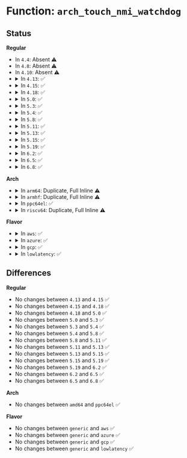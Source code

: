 # Function: <code>arch_touch_nmi_watchdog</code>

## Status
<b>Regular</b>
<ul>
<li>
In <code>4.4</code>: Absent ⚠️
</li>
<li>
In <code>4.8</code>: Absent ⚠️
</li>
<li>
In <code>4.10</code>: Absent ⚠️
</li>
<li>
<details>
<summary>In <code>4.13</code>: ✅</summary>

```c
void arch_touch_nmi_watchdog();
```

**Collision:** Unique Global

**Inline:** No

**Transformation:** False

**Instances:**

```
In kernel/watchdog_hld.c (ffffffff8114f560)
Location: kernel/watchdog_hld.c:27
Inline: False
Direct callers:
  - arch/x86/kernel/dumpstack.c:show_trace_log_lvl
  - arch/x86/kernel/dumpstack.c:show_trace_log_lvl
  - arch/x86/kernel/smpboot.c:native_cpu_up
  - arch/x86/kernel/tsc_sync.c:check_tsc_warp
  - arch/x86/kernel/kgdb.c:__kgdb_notify
  - kernel/panic.c:panic
  - kernel/sched/core.c:show_state_filter
  - kernel/printk/printk.c:vprintk_emit
  - kernel/printk/printk.c:vprintk_emit
  - kernel/time/timer_list.c:print_tickdevice
  - kernel/time/timer_list.c:print_cpu
  - kernel/time/timer_list.c:print_cpu
  - kernel/stop_machine.c:multi_cpu_stop
  - kernel/debug/kdb/kdb_io.c:vkdb_printf
  - kernel/debug/kdb/kdb_io.c:vkdb_printf
  - kernel/debug/kdb/kdb_io.c:kdb_input_flush
  - kernel/debug/kdb/kdb_io.c:kdb_read
  - kernel/debug/kdb/kdb_bt.c:kdb_bt
  - kernel/hung_task.c:watchdog
  - mm/page_alloc.c:mark_free_pages
  - mm/page_alloc.c:mark_free_pages
  - drivers/acpi/osl.c:acpi_os_stall
  - drivers/acpi/osl.c:acpi_os_stall
  - drivers/acpi/apei/erst.c:erst_timedout
  - drivers/tty/serial/8250/8250_port.c:serial8250_console_write
  - drivers/tty/serial/8250/8250_port.c:wait_for_xmitr
  - drivers/tty/serial/8250/8250_port.c:wait_for_xmitr
```
**Symbols:**

```
ffffffff8114f560-ffffffff8114f573: arch_touch_nmi_watchdog (STB_GLOBAL)
```
</details>
</li>
<li>
<details>
<summary>In <code>4.15</code>: ✅</summary>

```c
void arch_touch_nmi_watchdog();
```

**Collision:** Unique Global

**Inline:** No

**Transformation:** False

**Instances:**

```
In kernel/watchdog_hld.c (ffffffff8115bc10)
Location: kernel/watchdog_hld.c:32
Inline: False
Direct callers:
  - arch/x86/hyperv/mmu.c:hyperv_flush_tlb_others_ex
  - arch/x86/hyperv/mmu.c:hyperv_flush_tlb_others_ex
  - arch/x86/hyperv/mmu.c:hyperv_flush_tlb_others
  - arch/x86/kernel/dumpstack.c:show_trace_log_lvl
  - arch/x86/kernel/dumpstack.c:show_trace_log_lvl
  - arch/x86/kernel/cpu/microcode/core.c:__wait_for_cpus
  - arch/x86/kernel/smpboot.c:native_cpu_up
  - arch/x86/kernel/tsc_sync.c:check_tsc_warp
  - arch/x86/kernel/kgdb.c:__kgdb_notify
  - kernel/panic.c:panic
  - kernel/workqueue.c:show_workqueue_state
  - kernel/workqueue.c:show_workqueue_state
  - kernel/sched/core.c:show_state_filter
  - kernel/printk/printk.c:vprintk_emit
  - kernel/printk/printk.c:vprintk_emit
  - kernel/time/timer_list.c:print_tickdevice
  - kernel/time/timer_list.c:print_cpu
  - kernel/time/timer_list.c:print_cpu
  - kernel/stop_machine.c:multi_cpu_stop
  - kernel/debug/kdb/kdb_io.c:vkdb_printf
  - kernel/debug/kdb/kdb_io.c:vkdb_printf
  - kernel/debug/kdb/kdb_io.c:kdb_input_flush
  - kernel/debug/kdb/kdb_io.c:kdb_read
  - kernel/debug/kdb/kdb_bt.c:kdb_bt
  - kernel/hung_task.c:watchdog
  - mm/page_alloc.c:mark_free_pages
  - mm/page_alloc.c:mark_free_pages
  - drivers/acpi/osl.c:acpi_os_stall
  - drivers/acpi/osl.c:acpi_os_stall
  - drivers/acpi/apei/erst.c:erst_timedout
  - drivers/tty/serial/8250/8250_port.c:serial8250_console_write
  - drivers/tty/serial/8250/8250_port.c:wait_for_xmitr
  - drivers/tty/serial/8250/8250_port.c:wait_for_xmitr
```
**Symbols:**

```
ffffffff8115bc10-ffffffff8115bc23: arch_touch_nmi_watchdog (STB_GLOBAL)
```
</details>
</li>
<li>
<details>
<summary>In <code>4.18</code>: ✅</summary>

```c
void arch_touch_nmi_watchdog();
```

**Collision:** Unique Global

**Inline:** No

**Transformation:** False

**Instances:**

```
In kernel/watchdog_hld.c (ffffffff8116a820)
Location: kernel/watchdog_hld.c:32
Inline: False
Direct callers:
  - arch/x86/hyperv/mmu.c:hyperv_flush_tlb_others_ex
  - arch/x86/hyperv/mmu.c:hyperv_flush_tlb_others_ex
  - arch/x86/hyperv/mmu.c:hyperv_flush_tlb_others
  - arch/x86/kernel/dumpstack.c:show_trace_log_lvl
  - arch/x86/kernel/dumpstack.c:show_trace_log_lvl
  - arch/x86/kernel/cpu/microcode/core.c:__wait_for_cpus
  - arch/x86/kernel/smpboot.c:native_cpu_up
  - arch/x86/kernel/tsc_sync.c:check_tsc_warp
  - arch/x86/kernel/kgdb.c:__kgdb_notify
  - kernel/panic.c:panic
  - kernel/workqueue.c:show_workqueue_state
  - kernel/workqueue.c:show_workqueue_state
  - kernel/sched/core.c:show_state_filter
  - kernel/printk/printk.c:vprintk_emit
  - kernel/printk/printk.c:vprintk_emit
  - kernel/rcu/tree.c:print_cpu_stall_info
  - kernel/time/timer_list.c:print_cpu
  - kernel/time/timer_list.c:print_cpu
  - kernel/stop_machine.c:multi_cpu_stop
  - kernel/debug/kdb/kdb_io.c:vkdb_printf
  - kernel/debug/kdb/kdb_io.c:vkdb_printf
  - kernel/debug/kdb/kdb_io.c:kdb_input_flush
  - kernel/debug/kdb/kdb_io.c:kdb_read
  - kernel/debug/kdb/kdb_bt.c:kdb_bt
  - kernel/hung_task.c:watchdog
  - mm/page_alloc.c:mark_free_pages
  - mm/page_alloc.c:mark_free_pages
  - drivers/acpi/osl.c:acpi_os_stall
  - drivers/acpi/osl.c:acpi_os_stall
  - drivers/acpi/apei/erst.c:erst_timedout
  - drivers/tty/serial/8250/8250_port.c:serial8250_console_write
  - drivers/tty/serial/8250/8250_port.c:wait_for_xmitr
  - drivers/tty/serial/8250/8250_port.c:wait_for_xmitr
```
**Symbols:**

```
ffffffff8116a820-ffffffff8116a82e: arch_touch_nmi_watchdog (STB_GLOBAL)
```
</details>
</li>
<li>
<details>
<summary>In <code>5.0</code>: ✅</summary>

```c
void arch_touch_nmi_watchdog();
```

**Collision:** Unique Global

**Inline:** No

**Transformation:** False

**Instances:**

```
In kernel/watchdog_hld.c (ffffffff81177800)
Location: kernel/watchdog_hld.c:32
Inline: False
Direct callers:
  - arch/x86/hyperv/mmu.c:hyperv_flush_tlb_others
  - arch/x86/hyperv/mmu.c:hyperv_flush_tlb_others
  - arch/x86/hyperv/mmu.c:hyperv_flush_tlb_others
  - arch/x86/hyperv/nested.c:hyperv_flush_guest_mapping_range
  - arch/x86/hyperv/hv_apic.c:__send_ipi_mask
  - arch/x86/kernel/dumpstack.c:show_trace_log_lvl
  - arch/x86/kernel/dumpstack.c:show_trace_log_lvl
  - arch/x86/kernel/cpu/microcode/core.c:__wait_for_cpus
  - arch/x86/kernel/smpboot.c:native_cpu_up
  - arch/x86/kernel/tsc_sync.c:check_tsc_warp
  - arch/x86/kernel/kgdb.c:__kgdb_notify
  - kernel/panic.c:panic
  - kernel/workqueue.c:show_workqueue_state
  - kernel/workqueue.c:show_workqueue_state
  - kernel/sched/core.c:show_state_filter
  - kernel/printk/printk.c:vprintk_emit
  - kernel/printk/printk.c:vprintk_emit
  - kernel/rcu/tree.c:print_cpu_stall_info
  - kernel/time/timer_list.c:print_cpu
  - kernel/time/timer_list.c:print_cpu
  - kernel/stop_machine.c:multi_cpu_stop
  - kernel/debug/kdb/kdb_io.c:vkdb_printf
  - kernel/debug/kdb/kdb_io.c:vkdb_printf
  - kernel/debug/kdb/kdb_io.c:kdb_input_flush
  - kernel/debug/kdb/kdb_io.c:kdb_read
  - kernel/debug/kdb/kdb_bt.c:kdb_bt
  - kernel/hung_task.c:watchdog
  - mm/page_alloc.c:mark_free_pages
  - mm/page_alloc.c:mark_free_pages
  - drivers/acpi/osl.c:acpi_os_stall
  - drivers/acpi/osl.c:acpi_os_stall
  - drivers/acpi/apei/erst.c:erst_timedout
  - drivers/tty/serial/8250/8250_port.c:serial8250_console_write
  - drivers/tty/serial/8250/8250_port.c:wait_for_xmitr
  - drivers/tty/serial/8250/8250_port.c:wait_for_xmitr
```
**Symbols:**

```
ffffffff81177800-ffffffff8117780e: arch_touch_nmi_watchdog (STB_GLOBAL)
```
</details>
</li>
<li>
<details>
<summary>In <code>5.3</code>: ✅</summary>

```c
void arch_touch_nmi_watchdog();
```

**Collision:** Unique Global

**Inline:** No

**Transformation:** False

**Instances:**

```
In kernel/watchdog_hld.c (ffffffff81184660)
Location: kernel/watchdog_hld.c:32
Inline: False
Direct callers:
  - arch/x86/hyperv/mmu.c:hyperv_flush_tlb_others
  - arch/x86/hyperv/mmu.c:hyperv_flush_tlb_others
  - arch/x86/hyperv/mmu.c:hyperv_flush_tlb_others
  - arch/x86/hyperv/nested.c:hyperv_flush_guest_mapping_range
  - arch/x86/hyperv/hv_apic.c:__send_ipi_mask_ex
  - arch/x86/kernel/dumpstack.c:show_trace_log_lvl
  - arch/x86/kernel/dumpstack.c:show_trace_log_lvl
  - arch/x86/kernel/cpu/microcode/core.c:__wait_for_cpus
  - arch/x86/kernel/smpboot.c:native_cpu_up
  - arch/x86/kernel/tsc_sync.c:check_tsc_warp
  - arch/x86/kernel/kgdb.c:__kgdb_notify
  - kernel/panic.c:panic
  - kernel/workqueue.c:show_workqueue_state
  - kernel/workqueue.c:show_workqueue_state
  - kernel/sched/core.c:show_state_filter
  - kernel/printk/printk.c:vprintk_emit
  - kernel/printk/printk.c:vprintk_emit
  - kernel/rcu/tree.c:print_cpu_stall_info
  - kernel/time/timer_list.c:print_cpu
  - kernel/time/timer_list.c:print_cpu
  - kernel/stop_machine.c:multi_cpu_stop
  - kernel/debug/kdb/kdb_io.c:vkdb_printf
  - kernel/debug/kdb/kdb_io.c:vkdb_printf
  - kernel/debug/kdb/kdb_io.c:kdb_input_flush
  - kernel/debug/kdb/kdb_io.c:kdb_read
  - kernel/debug/kdb/kdb_bt.c:kdb_bt
  - kernel/hung_task.c:watchdog
  - mm/page_alloc.c:mark_free_pages
  - mm/page_alloc.c:mark_free_pages
  - drivers/acpi/osl.c:acpi_os_stall
  - drivers/acpi/osl.c:acpi_os_stall
  - drivers/acpi/apei/erst.c:erst_timedout
  - drivers/tty/serial/8250/8250_port.c:serial8250_console_write
  - drivers/tty/serial/8250/8250_port.c:wait_for_xmitr
  - drivers/tty/serial/8250/8250_port.c:wait_for_xmitr
```
**Symbols:**

```
ffffffff81184660-ffffffff81184669: arch_touch_nmi_watchdog (STB_GLOBAL)
```
</details>
</li>
<li>
<details>
<summary>In <code>5.4</code>: ✅</summary>

```c
void arch_touch_nmi_watchdog();
```

**Collision:** Unique Global

**Inline:** No

**Transformation:** False

**Instances:**

```
In kernel/watchdog_hld.c (ffffffff811904e0)
Location: kernel/watchdog_hld.c:32
Inline: False
Direct callers:
  - arch/x86/hyperv/mmu.c:hyperv_flush_tlb_others
  - arch/x86/hyperv/mmu.c:hyperv_flush_tlb_others
  - arch/x86/hyperv/mmu.c:hyperv_flush_tlb_others
  - arch/x86/hyperv/nested.c:hyperv_flush_guest_mapping_range
  - arch/x86/hyperv/hv_apic.c:__send_ipi_mask_ex
  - arch/x86/kernel/dumpstack.c:show_trace_log_lvl
  - arch/x86/kernel/dumpstack.c:show_trace_log_lvl
  - arch/x86/kernel/cpu/microcode/core.c:__wait_for_cpus
  - arch/x86/kernel/smpboot.c:native_cpu_up
  - arch/x86/kernel/tsc_sync.c:check_tsc_warp
  - arch/x86/kernel/kgdb.c:__kgdb_notify
  - arch/x86/platform/uv/uv_nmi.c:uv_handle_nmi
  - kernel/panic.c:panic
  - kernel/workqueue.c:show_workqueue_state
  - kernel/workqueue.c:show_workqueue_state
  - kernel/sched/core.c:show_state_filter
  - kernel/printk/printk.c:vprintk_emit
  - kernel/printk/printk.c:vprintk_emit
  - kernel/rcu/tree.c:print_cpu_stall_info
  - kernel/time/timer_list.c:print_cpu
  - kernel/time/timer_list.c:print_cpu
  - kernel/stop_machine.c:multi_cpu_stop
  - kernel/debug/kdb/kdb_io.c:vkdb_printf
  - kernel/debug/kdb/kdb_io.c:vkdb_printf
  - kernel/debug/kdb/kdb_io.c:kdb_input_flush
  - kernel/debug/kdb/kdb_io.c:kdb_read
  - kernel/debug/kdb/kdb_bt.c:kdb_bt
  - kernel/hung_task.c:watchdog
  - mm/page_alloc.c:mark_free_pages
  - mm/page_alloc.c:mark_free_pages
  - drivers/acpi/osl.c:acpi_os_stall
  - drivers/acpi/osl.c:acpi_os_stall
  - drivers/acpi/apei/erst.c:erst_timedout
  - drivers/tty/serial/8250/8250_port.c:serial8250_console_write
  - drivers/tty/serial/8250/8250_port.c:wait_for_xmitr
  - drivers/tty/serial/8250/8250_port.c:wait_for_xmitr
```
**Symbols:**

```
ffffffff811904e0-ffffffff811904e9: arch_touch_nmi_watchdog (STB_GLOBAL)
```
</details>
</li>
<li>
<details>
<summary>In <code>5.8</code>: ✅</summary>

```c
void arch_touch_nmi_watchdog();
```

**Collision:** Unique Global

**Inline:** No

**Transformation:** False

**Instances:**

```
In kernel/watchdog_hld.c (ffffffff811a5050)
Location: kernel/watchdog_hld.c:32
Inline: False
Direct callers:
  - arch/x86/hyperv/mmu.c:hyperv_flush_tlb_others_ex
  - arch/x86/hyperv/mmu.c:hyperv_flush_tlb_others_ex
  - arch/x86/hyperv/mmu.c:hyperv_flush_tlb_others
  - arch/x86/hyperv/nested.c:hyperv_flush_guest_mapping_range
  - arch/x86/kernel/dumpstack.c:show_trace_log_lvl
  - arch/x86/kernel/dumpstack.c:show_trace_log_lvl
  - arch/x86/kernel/smpboot.c:native_cpu_up
  - arch/x86/kernel/tsc_sync.c:check_tsc_warp
  - arch/x86/kernel/kgdb.c:__kgdb_notify
  - arch/x86/platform/uv/uv_nmi.c:uv_handle_nmi
  - kernel/panic.c:panic
  - kernel/workqueue.c:show_workqueue_state
  - kernel/workqueue.c:show_workqueue_state
  - kernel/sched/core.c:show_state_filter
  - kernel/sched/debug.c:sysrq_sched_debug_show
  - kernel/printk/printk.c:vprintk_emit
  - kernel/printk/printk.c:boot_delay_msec
  - kernel/rcu/tree.c:print_cpu_stall_info
  - kernel/time/timer_list.c:print_tickdevice
  - kernel/time/timer_list.c:print_active_timers
  - kernel/time/timer_list.c:print_active_timers
  - kernel/stop_machine.c:multi_cpu_stop
  - kernel/debug/kdb/kdb_io.c:kdb_input_flush
  - kernel/debug/kdb/kdb_io.c:kdb_getchar
  - kernel/debug/kdb/kdb_bt.c:kdb_bt
  - kernel/debug/kdb/kdb_bt.c:kdb_bt1
  - kernel/hung_task.c:check_hung_task
  - mm/page_alloc.c:mark_free_pages
  - mm/page_alloc.c:mark_free_pages
  - drivers/acpi/osl.c:acpi_os_stall
  - drivers/acpi/osl.c:acpi_os_stall
  - drivers/acpi/apei/erst.c:__erst_clear_from_storage
  - drivers/acpi/apei/erst.c:erst_exec_stall_while_true
  - drivers/tty/serial/8250/8250_port.c:serial8250_console_write
  - drivers/tty/serial/8250/8250_port.c:wait_for_xmitr
  - drivers/tty/serial/8250/8250_port.c:wait_for_xmitr
```
**Symbols:**

```
ffffffff811a5050-ffffffff811a5059: arch_touch_nmi_watchdog (STB_GLOBAL)
```
</details>
</li>
<li>
<details>
<summary>In <code>5.11</code>: ✅</summary>

```c
void arch_touch_nmi_watchdog();
```

**Collision:** Unique Global

**Inline:** No

**Transformation:** False

**Instances:**

```
In kernel/watchdog_hld.c (ffffffff811a2040)
Location: kernel/watchdog_hld.c:32
Inline: False
Direct callers:
  - arch/x86/hyperv/mmu.c:hyperv_flush_tlb_others_ex
  - arch/x86/hyperv/mmu.c:hyperv_flush_tlb_others_ex
  - arch/x86/hyperv/mmu.c:hyperv_flush_tlb_others
  - arch/x86/hyperv/nested.c:hyperv_flush_guest_mapping_range
  - arch/x86/kernel/dumpstack.c:show_trace_log_lvl
  - arch/x86/kernel/dumpstack.c:show_trace_log_lvl
  - arch/x86/kernel/smpboot.c:native_cpu_up
  - arch/x86/kernel/tsc_sync.c:check_tsc_warp
  - arch/x86/kernel/kgdb.c:__kgdb_notify
  - arch/x86/platform/uv/uv_nmi.c:uv_handle_nmi
  - kernel/panic.c:panic
  - kernel/workqueue.c:show_workqueue_state
  - kernel/workqueue.c:show_workqueue_state
  - kernel/sched/core.c:show_state_filter
  - kernel/sched/debug.c:sysrq_sched_debug_show
  - kernel/printk/printk.c:vprintk_emit
  - kernel/printk/printk.c:boot_delay_msec
  - kernel/rcu/tree.c:print_cpu_stall_info
  - kernel/time/timer_list.c:print_tickdevice
  - kernel/time/timer_list.c:print_active_timers
  - kernel/time/timer_list.c:print_active_timers
  - kernel/stop_machine.c:multi_cpu_stop
  - kernel/debug/kdb/kdb_io.c:kdb_input_flush
  - kernel/debug/kdb/kdb_io.c:kdb_getchar
  - kernel/debug/kdb/kdb_bt.c:kdb_bt
  - kernel/debug/kdb/kdb_bt.c:kdb_bt1
  - kernel/hung_task.c:check_hung_task
  - mm/page_alloc.c:mark_free_pages
  - mm/page_alloc.c:mark_free_pages
  - drivers/acpi/osl.c:acpi_os_stall
  - drivers/acpi/osl.c:acpi_os_stall
  - drivers/acpi/apei/erst.c:__erst_clear_from_storage
  - drivers/acpi/apei/erst.c:erst_exec_stall_while_true
  - drivers/tty/serial/8250/8250_port.c:serial8250_console_write
  - drivers/tty/serial/8250/8250_port.c:wait_for_xmitr
  - drivers/tty/serial/8250/8250_port.c:wait_for_xmitr
```
**Symbols:**

```
ffffffff811a2040-ffffffff811a2049: arch_touch_nmi_watchdog (STB_GLOBAL)
```
</details>
</li>
<li>
<details>
<summary>In <code>5.13</code>: ✅</summary>

```c
void arch_touch_nmi_watchdog();
```

**Collision:** Unique Global

**Inline:** No

**Transformation:** False

**Instances:**

```
In kernel/watchdog_hld.c (ffffffff811a2d30)
Location: kernel/watchdog_hld.c:32
Inline: False
Direct callers:
  - arch/x86/hyperv/mmu.c:hyperv_flush_tlb_others_ex
  - arch/x86/hyperv/mmu.c:hyperv_flush_tlb_others_ex
  - arch/x86/hyperv/mmu.c:hyperv_flush_tlb_multi
  - arch/x86/hyperv/nested.c:hyperv_flush_guest_mapping_range
  - arch/x86/hyperv/irqdomain.c:hv_map_interrupt
  - arch/x86/kernel/dumpstack.c:show_trace_log_lvl
  - arch/x86/kernel/dumpstack.c:show_trace_log_lvl
  - arch/x86/kernel/smpboot.c:native_cpu_up
  - arch/x86/kernel/tsc_sync.c:check_tsc_warp
  - arch/x86/kernel/kgdb.c:__kgdb_notify
  - arch/x86/platform/uv/uv_nmi.c:uv_handle_nmi
  - kernel/panic.c:panic
  - kernel/workqueue.c:show_workqueue_state
  - kernel/workqueue.c:show_workqueue_state
  - kernel/sched/core.c:show_state_filter
  - kernel/sched/debug.c:sysrq_sched_debug_show
  - kernel/printk/printk.c:vprintk_emit
  - kernel/printk/printk.c:vprintk_emit
  - kernel/rcu/tree.c:print_cpu_stall_info
  - kernel/time/timer_list.c:print_tickdevice
  - kernel/time/timer_list.c:print_cpu
  - kernel/time/timer_list.c:print_cpu
  - kernel/stop_machine.c:multi_cpu_stop
  - kernel/debug/kdb/kdb_io.c:kdb_input_flush
  - kernel/debug/kdb/kdb_io.c:kdb_getchar
  - kernel/debug/kdb/kdb_bt.c:kdb_bt
  - kernel/debug/kdb/kdb_bt.c:kdb_bt1
  - kernel/hung_task.c:check_hung_task
  - mm/page_alloc.c:mark_free_pages
  - mm/page_alloc.c:mark_free_pages
  - drivers/acpi/osl.c:acpi_os_stall
  - drivers/acpi/osl.c:acpi_os_stall
  - drivers/acpi/apei/erst.c:erst_read
  - drivers/acpi/apei/erst.c:erst_write
  - drivers/acpi/apei/erst.c:erst_exec_stall_while_true
  - drivers/tty/serial/8250/8250_port.c:serial8250_console_write
  - drivers/tty/serial/8250/8250_port.c:wait_for_xmitr
  - drivers/tty/serial/8250/8250_port.c:wait_for_xmitr
```
**Symbols:**

```
ffffffff811a2d30-ffffffff811a2d39: arch_touch_nmi_watchdog (STB_GLOBAL)
```
</details>
</li>
<li>
<details>
<summary>In <code>5.15</code>: ✅</summary>

```c
void arch_touch_nmi_watchdog();
```

**Collision:** Unique Global

**Inline:** No

**Transformation:** False

**Instances:**

```
In kernel/watchdog_hld.c (ffffffff811cc560)
Location: kernel/watchdog_hld.c:32
Inline: False
Direct callers:
  - arch/x86/hyperv/mmu.c:hyperv_flush_tlb_others_ex
  - arch/x86/hyperv/mmu.c:hyperv_flush_tlb_others_ex
  - arch/x86/hyperv/mmu.c:hyperv_flush_tlb_multi
  - arch/x86/hyperv/nested.c:hyperv_flush_guest_mapping_range
  - arch/x86/hyperv/irqdomain.c:hv_map_interrupt
  - arch/x86/kernel/dumpstack.c:show_trace_log_lvl
  - arch/x86/kernel/dumpstack.c:show_trace_log_lvl
  - arch/x86/kernel/smpboot.c:native_cpu_up
  - arch/x86/kernel/tsc_sync.c:check_tsc_warp
  - arch/x86/kernel/kgdb.c:__kgdb_notify
  - arch/x86/platform/uv/uv_nmi.c:uv_handle_nmi
  - kernel/panic.c:panic
  - kernel/workqueue.c:show_workqueue_state
  - kernel/workqueue.c:show_workqueue_state
  - kernel/sched/core.c:show_state_filter
  - kernel/sched/debug.c:sysrq_sched_debug_show
  - kernel/printk/printk.c:vprintk_emit
  - kernel/printk/printk.c:vprintk_emit
  - kernel/rcu/tree.c:print_cpu_stall_info
  - kernel/time/timer_list.c:print_tickdevice
  - kernel/time/timer_list.c:print_cpu
  - kernel/time/timer_list.c:print_cpu
  - kernel/stop_machine.c:multi_cpu_stop
  - kernel/debug/kdb/kdb_io.c:kdb_input_flush
  - kernel/debug/kdb/kdb_io.c:kdb_getchar
  - kernel/debug/kdb/kdb_bt.c:kdb_bt
  - kernel/debug/kdb/kdb_bt.c:kdb_bt1
  - kernel/hung_task.c:check_hung_task
  - mm/page_alloc.c:mark_free_pages
  - mm/page_alloc.c:mark_free_pages
  - drivers/acpi/osl.c:acpi_os_stall
  - drivers/acpi/osl.c:acpi_os_stall
  - drivers/acpi/apei/erst.c:erst_read
  - drivers/acpi/apei/erst.c:erst_write
  - drivers/acpi/apei/erst.c:erst_exec_stall_while_true
  - drivers/tty/serial/8250/8250_port.c:serial8250_console_write
  - drivers/tty/serial/8250/8250_port.c:wait_for_xmitr
  - drivers/tty/serial/8250/8250_port.c:wait_for_xmitr
```
**Symbols:**

```
ffffffff811cc560-ffffffff811cc569: arch_touch_nmi_watchdog (STB_GLOBAL)
```
</details>
</li>
<li>
<details>
<summary>In <code>5.19</code>: ✅</summary>

```c
void arch_touch_nmi_watchdog();
```

**Collision:** Unique Global

**Inline:** No

**Transformation:** False

**Instances:**

```
In kernel/watchdog_hld.c (ffffffff81200430)
Location: kernel/watchdog_hld.c:32
Inline: False
Direct callers:
  - arch/x86/hyperv/mmu.c:hyperv_flush_tlb_others_ex
  - arch/x86/hyperv/mmu.c:hyperv_flush_tlb_others_ex
  - arch/x86/hyperv/mmu.c:hyperv_flush_tlb_multi
  - arch/x86/hyperv/nested.c:hyperv_flush_guest_mapping_range
  - arch/x86/hyperv/irqdomain.c:hv_map_interrupt
  - arch/x86/hyperv/ivm.c:hv_mark_gpa_visibility
  - arch/x86/kernel/dumpstack.c:show_trace_log_lvl
  - arch/x86/kernel/dumpstack.c:show_trace_log_lvl
  - arch/x86/kernel/cpu/mce/core.c:mce_timed_out
  - arch/x86/kernel/smpboot.c:native_cpu_up
  - arch/x86/kernel/tsc_sync.c:check_tsc_warp
  - arch/x86/kernel/kgdb.c:__kgdb_notify
  - arch/x86/kernel/kgdb.c:kgdb_nmi_handler
  - arch/x86/platform/uv/uv_nmi.c:uv_handle_nmi
  - kernel/panic.c:panic
  - kernel/workqueue.c:show_all_workqueues
  - kernel/workqueue.c:show_one_workqueue
  - kernel/sched/core.c:show_state_filter
  - kernel/sched/build_utility.c:sysrq_sched_debug_show
  - kernel/printk/printk.c:vprintk_emit
  - kernel/printk/printk.c:vprintk_emit
  - kernel/rcu/tree.c:print_other_cpu_stall
  - kernel/rcu/tree.c:print_cpu_stall_info
  - kernel/time/timer_list.c:print_tickdevice
  - kernel/time/timer_list.c:print_cpu
  - kernel/stop_machine.c:multi_cpu_stop
  - kernel/debug/kdb/kdb_io.c:kdb_input_flush
  - kernel/debug/kdb/kdb_io.c:kdb_getchar
  - kernel/debug/kdb/kdb_bt.c:kdb_bt
  - kernel/debug/kdb/kdb_bt.c:kdb_bt1
  - kernel/hung_task.c:check_hung_task
  - mm/page_alloc.c:mark_free_pages
  - mm/page_alloc.c:mark_free_pages
  - drivers/acpi/osl.c:acpi_os_stall
  - drivers/acpi/apei/erst.c:erst_read
  - drivers/acpi/apei/erst.c:erst_write
  - drivers/acpi/apei/erst.c:erst_exec_stall_while_true
  - drivers/tty/serial/8250/8250_port.c:serial8250_console_write
  - drivers/tty/serial/8250/8250_port.c:wait_for_lsr
```
**Symbols:**

```
ffffffff81200430-ffffffff8120043d: arch_touch_nmi_watchdog (STB_GLOBAL)
```
</details>
</li>
<li>
<details>
<summary>In <code>6.2</code>: ✅</summary>

```c
void arch_touch_nmi_watchdog();
```

**Collision:** Unique Global

**Inline:** No

**Transformation:** False

**Instances:**

```
In kernel/watchdog_hld.c (ffffffff81248030)
Location: kernel/watchdog_hld.c:32
Inline: False
Direct callers:
  - arch/x86/hyperv/mmu.c:hyperv_flush_tlb_others_ex
  - arch/x86/hyperv/mmu.c:hyperv_flush_tlb_others_ex
  - arch/x86/hyperv/mmu.c:hyperv_flush_tlb_multi
  - arch/x86/hyperv/nested.c:hyperv_flush_guest_mapping_range
  - arch/x86/hyperv/irqdomain.c:hv_map_interrupt
  - arch/x86/hyperv/ivm.c:hv_mark_gpa_visibility
  - arch/x86/kernel/dumpstack.c:show_trace_log_lvl
  - arch/x86/kernel/dumpstack.c:show_trace_log_lvl
  - arch/x86/kernel/cpu/mce/core.c:mce_timed_out
  - arch/x86/kernel/smpboot.c:native_cpu_up
  - arch/x86/kernel/tsc_sync.c:check_tsc_warp
  - arch/x86/kernel/kgdb.c:__kgdb_notify
  - arch/x86/kernel/kgdb.c:kgdb_nmi_handler
  - arch/x86/platform/uv/uv_nmi.c:uv_handle_nmi
  - kernel/panic.c:panic
  - kernel/workqueue.c:show_all_workqueues
  - kernel/workqueue.c:show_one_workqueue
  - kernel/sched/core.c:show_state_filter
  - kernel/sched/build_utility.c:sysrq_sched_debug_show
  - kernel/printk/printk.c:vprintk_emit
  - kernel/printk/printk.c:vprintk_emit
  - kernel/rcu/tree.c:print_other_cpu_stall
  - kernel/rcu/tree.c:print_cpu_stall_info
  - kernel/time/timer_list.c:print_tickdevice
  - kernel/time/timer_list.c:print_cpu
  - kernel/stop_machine.c:multi_cpu_stop
  - kernel/debug/kdb/kdb_io.c:kdb_input_flush
  - kernel/debug/kdb/kdb_io.c:kdb_getchar
  - kernel/debug/kdb/kdb_bt.c:kdb_bt
  - kernel/debug/kdb/kdb_bt.c:kdb_bt1
  - kernel/hung_task.c:check_hung_task
  - mm/page_alloc.c:mark_free_pages
  - mm/page_alloc.c:mark_free_pages
  - drivers/acpi/osl.c:acpi_os_stall
  - drivers/acpi/apei/erst.c:__erst_read
  - drivers/acpi/apei/erst.c:erst_write
  - drivers/acpi/apei/erst.c:erst_exec_stall_while_true
  - drivers/tty/serial/8250/8250_port.c:serial8250_console_write
  - drivers/tty/serial/8250/8250_port.c:wait_for_lsr
```
**Symbols:**

```
ffffffff81248030-ffffffff8124803d: arch_touch_nmi_watchdog (STB_GLOBAL)
```
</details>
</li>
<li>
<details>
<summary>In <code>6.5</code>: ✅</summary>

```c
void arch_touch_nmi_watchdog();
```

**Collision:** Unique Global

**Inline:** No

**Transformation:** False

**Instances:**

```
In kernel/watchdog.c (ffffffff8125e360)
Location: kernel/watchdog.c:96
Inline: False
Direct callers:
  - arch/x86/hyperv/mmu.c:hyperv_flush_tlb_others_ex
  - arch/x86/hyperv/mmu.c:hyperv_flush_tlb_others_ex
  - arch/x86/hyperv/mmu.c:hyperv_flush_tlb_multi
  - arch/x86/hyperv/nested.c:hyperv_flush_guest_mapping_range
  - arch/x86/hyperv/irqdomain.c:hv_map_interrupt
  - arch/x86/hyperv/ivm.c:hv_mark_gpa_visibility
  - arch/x86/kernel/dumpstack.c:show_trace_log_lvl
  - arch/x86/kernel/dumpstack.c:show_trace_log_lvl
  - arch/x86/kernel/cpu/mce/core.c:mce_timed_out
  - arch/x86/kernel/tsc_sync.c:check_tsc_warp
  - arch/x86/kernel/kgdb.c:__kgdb_notify
  - arch/x86/kernel/kgdb.c:kgdb_nmi_handler
  - arch/x86/platform/uv/uv_nmi.c:uv_handle_nmi
  - kernel/panic.c:panic
  - kernel/workqueue.c:show_all_workqueues
  - kernel/workqueue.c:show_one_workqueue
  - kernel/sched/core.c:show_state_filter
  - kernel/sched/build_utility.c:sysrq_sched_debug_show
  - kernel/printk/printk.c:vprintk_emit
  - kernel/printk/printk.c:vprintk_emit
  - kernel/rcu/tree.c:synchronize_rcu_expedited_wait
  - kernel/rcu/tree.c:print_other_cpu_stall
  - kernel/rcu/tree.c:print_cpu_stall_info
  - kernel/time/timer_list.c:print_tickdevice
  - kernel/time/timer_list.c:print_cpu
  - kernel/stop_machine.c:multi_cpu_stop
  - kernel/debug/kdb/kdb_io.c:kdb_input_flush
  - kernel/debug/kdb/kdb_io.c:kdb_getchar
  - kernel/debug/kdb/kdb_bt.c:kdb_bt
  - kernel/debug/kdb/kdb_bt.c:kdb_bt1
  - kernel/hung_task.c:check_hung_task
  - drivers/acpi/osl.c:acpi_os_stall
  - drivers/acpi/apei/erst.c:__erst_read
  - drivers/acpi/apei/erst.c:erst_write
  - drivers/acpi/apei/erst.c:erst_exec_stall_while_true
  - drivers/tty/serial/8250/8250_port.c:serial8250_console_write
  - drivers/tty/serial/8250/8250_port.c:wait_for_lsr
```
**Symbols:**

```
ffffffff8125e360-ffffffff8125e36d: arch_touch_nmi_watchdog (STB_GLOBAL)
```
</details>
</li>
<li>
<details>
<summary>In <code>6.8</code>: ✅</summary>

```c
void arch_touch_nmi_watchdog();
```

**Collision:** Unique Global

**Inline:** No

**Transformation:** False

**Instances:**

```
In kernel/watchdog.c (ffffffff812782a0)
Location: kernel/watchdog.c:96
Inline: False
Direct callers:
  - arch/x86/hyperv/mmu.c:hyperv_flush_tlb_others_ex
  - arch/x86/hyperv/mmu.c:hyperv_flush_tlb_others_ex
  - arch/x86/hyperv/mmu.c:hyperv_flush_tlb_multi
  - arch/x86/hyperv/nested.c:hyperv_flush_guest_mapping_range
  - arch/x86/hyperv/irqdomain.c:hv_map_interrupt
  - arch/x86/hyperv/ivm.c:hv_mark_gpa_visibility
  - arch/x86/kernel/dumpstack.c:show_trace_log_lvl
  - arch/x86/kernel/dumpstack.c:show_trace_log_lvl
  - arch/x86/kernel/cpu/mce/core.c:mce_timed_out
  - arch/x86/kernel/tsc_sync.c:check_tsc_warp
  - arch/x86/kernel/kgdb.c:__kgdb_notify
  - arch/x86/kernel/kgdb.c:kgdb_nmi_handler
  - arch/x86/platform/uv/uv_nmi.c:uv_handle_nmi
  - kernel/panic.c:panic
  - kernel/workqueue.c:show_all_workqueues
  - kernel/workqueue.c:show_one_workqueue
  - kernel/sched/core.c:show_state_filter
  - kernel/sched/build_utility.c:sysrq_sched_debug_show
  - kernel/printk/printk.c:vprintk_emit
  - kernel/printk/printk.c:vprintk_emit
  - kernel/rcu/tree.c:synchronize_rcu_expedited_wait
  - kernel/rcu/tree.c:print_other_cpu_stall
  - kernel/rcu/tree.c:print_cpu_stall_info
  - kernel/time/timer_list.c:print_tickdevice
  - kernel/time/timer_list.c:print_cpu
  - kernel/stop_machine.c:multi_cpu_stop
  - kernel/debug/kdb/kdb_io.c:kdb_input_flush
  - kernel/debug/kdb/kdb_io.c:kdb_getchar
  - kernel/debug/kdb/kdb_bt.c:kdb_bt
  - kernel/debug/kdb/kdb_bt.c:kdb_bt1
  - kernel/hung_task.c:check_hung_task
  - drivers/acpi/osl.c:acpi_os_stall
  - drivers/acpi/apei/erst.c:__erst_read
  - drivers/acpi/apei/erst.c:erst_write
  - drivers/acpi/apei/erst.c:erst_exec_stall_while_true
  - drivers/tty/serial/8250/8250_port.c:serial8250_console_write
  - drivers/tty/serial/8250/8250_port.c:wait_for_lsr
```
**Symbols:**

```
ffffffff812782a0-ffffffff812782ad: arch_touch_nmi_watchdog (STB_GLOBAL)
```
</details>
</li>
</ul>
<b>Arch</b>
<ul>
<li>
<details>
<summary>In <code>arm64</code>: Duplicate, Full Inline ⚠️</summary>

**Collision:** Static Duplication

**Inline:** Full

**Transformation:** False

**Instances:**

```
In kernel/panic.c (0)
Location: include/linux/nmi.h:113
Inline: True
```
```
In kernel/workqueue.c (0)
Location: include/linux/nmi.h:113
Inline: True
```
```
In kernel/sched/core.c (0)
Location: include/linux/nmi.h:113
Inline: True
```
```
In kernel/printk/printk.c (0)
Location: include/linux/nmi.h:113
Inline: True
```
```
In kernel/rcu/tree.c (0)
Location: include/linux/nmi.h:113
Inline: True
```
```
In kernel/time/timer_list.c (0)
Location: include/linux/nmi.h:113
Inline: True
```
```
In kernel/stop_machine.c (0)
Location: include/linux/nmi.h:113
Inline: True
```
```
In kernel/debug/kdb/kdb_io.c (0)
Location: include/linux/nmi.h:113
Inline: True
```
```
In kernel/debug/kdb/kdb_bt.c (0)
Location: include/linux/nmi.h:113
Inline: True
```
```
In kernel/hung_task.c (0)
Location: include/linux/nmi.h:113
Inline: True
```
```
In kernel/trace/trace.c (0)
Location: include/linux/nmi.h:113
Inline: True
```
```
In drivers/acpi/osl.c (0)
Location: include/linux/nmi.h:113
Inline: True
```
```
In drivers/acpi/apei/erst.c (0)
Location: include/linux/nmi.h:113
Inline: True
```
```
In drivers/tty/serial/8250/8250_port.c (0)
Location: include/linux/nmi.h:113
Inline: True
```
</details>
</li>
<li>
<details>
<summary>In <code>armhf</code>: Duplicate, Full Inline ⚠️</summary>

**Collision:** Static Duplication

**Inline:** Full

**Transformation:** False

**Instances:**

```
In kernel/panic.c (0)
Location: include/linux/nmi.h:113
Inline: True
```
```
In kernel/workqueue.c (0)
Location: include/linux/nmi.h:113
Inline: True
```
```
In kernel/sched/core.c (0)
Location: include/linux/nmi.h:113
Inline: True
```
```
In kernel/printk/printk.c (0)
Location: include/linux/nmi.h:113
Inline: True
```
```
In kernel/rcu/tree.c (0)
Location: include/linux/nmi.h:113
Inline: True
```
```
In kernel/time/timer_list.c (0)
Location: include/linux/nmi.h:113
Inline: True
```
```
In kernel/stop_machine.c (0)
Location: include/linux/nmi.h:113
Inline: True
```
```
In kernel/debug/kdb/kdb_io.c (0)
Location: include/linux/nmi.h:113
Inline: True
```
```
In kernel/debug/kdb/kdb_bt.c (0)
Location: include/linux/nmi.h:113
Inline: True
```
```
In kernel/hung_task.c (0)
Location: include/linux/nmi.h:113
Inline: True
```
```
In kernel/trace/trace.c (0)
Location: include/linux/nmi.h:113
Inline: True
```
```
In mm/page_alloc.c (0)
Location: include/linux/nmi.h:113
Inline: True
```
```
In drivers/tty/serial/8250/8250_port.c (0)
Location: include/linux/nmi.h:113
Inline: True
```
</details>
</li>
<li>
<details>
<summary>In <code>ppc64el</code>: ✅</summary>

```c
void arch_touch_nmi_watchdog();
```

**Collision:** Unique Global

**Inline:** No

**Transformation:** False

**Instances:**

```
In arch/powerpc/kernel/watchdog.c (c000000000037390)
Location: arch/powerpc/kernel/watchdog.c:313
Inline: False
Direct callers:
  - arch/powerpc/xmon/xmon.c:xmon_core
  - arch/powerpc/xmon/xmon.c:xmon_core
  - arch/powerpc/xmon/xmon.c:xmon_core
  - arch/powerpc/xmon/xmon.c:xmon_core
  - arch/powerpc/xmon/xmon.c:xmon_core
  - kernel/panic.c:panic
  - kernel/workqueue.c:show_workqueue_state
  - kernel/workqueue.c:show_workqueue_state
  - kernel/sched/core.c:show_state_filter
  - kernel/printk/printk.c:vprintk_emit
  - kernel/rcu/tree.c:print_cpu_stall_info
  - kernel/time/timer_list.c:print_cpu
  - kernel/stop_machine.c:multi_cpu_stop
  - kernel/debug/kdb/kdb_io.c:vkdb_printf
  - kernel/debug/kdb/kdb_io.c:vkdb_printf
  - kernel/debug/kdb/kdb_io.c:kdb_input_flush
  - kernel/debug/kdb/kdb_io.c:kdb_input_flush
  - kernel/debug/kdb/kdb_io.c:kdb_read
  - kernel/debug/kdb/kdb_bt.c:kdb_bt
  - kernel/hung_task.c:watchdog
  - drivers/tty/serial/8250/8250_port.c:serial8250_console_write
  - drivers/tty/serial/8250/8250_port.c:wait_for_xmitr
  - drivers/tty/serial/8250/8250_port.c:wait_for_xmitr
```
**Symbols:**

```
c000000000037390-c0000000000373f4: arch_touch_nmi_watchdog (STB_GLOBAL)
```
</details>
</li>
<li>
<details>
<summary>In <code>riscv64</code>: Duplicate, Full Inline ⚠️</summary>

**Collision:** Static Duplication

**Inline:** Full

**Transformation:** False

**Instances:**

```
In kernel/panic.c (0)
Location: include/linux/nmi.h:113
Inline: True
```
```
In kernel/workqueue.c (0)
Location: include/linux/nmi.h:113
Inline: True
```
```
In kernel/sched/core.c (0)
Location: include/linux/nmi.h:113
Inline: True
```
```
In kernel/printk/printk.c (0)
Location: include/linux/nmi.h:113
Inline: True
```
```
In kernel/rcu/tree.c (0)
Location: include/linux/nmi.h:113
Inline: True
```
```
In kernel/time/timer_list.c (0)
Location: include/linux/nmi.h:113
Inline: True
```
```
In kernel/stop_machine.c (0)
Location: include/linux/nmi.h:113
Inline: True
```
```
In kernel/hung_task.c (0)
Location: include/linux/nmi.h:113
Inline: True
```
```
In kernel/trace/trace.c (0)
Location: include/linux/nmi.h:113
Inline: True
```
```
In drivers/tty/serial/8250/8250_port.c (0)
Location: include/linux/nmi.h:113
Inline: True
```
</details>
</li>
</ul>
<b>Flavor</b>
<ul>
<li>
<details>
<summary>In <code>aws</code>: ✅</summary>

```c
void arch_touch_nmi_watchdog();
```

**Collision:** Unique Global

**Inline:** No

**Transformation:** False

**Instances:**

```
In kernel/watchdog_hld.c (ffffffff81188b00)
Location: kernel/watchdog_hld.c:32
Inline: False
Direct callers:
  - arch/x86/hyperv/mmu.c:hyperv_flush_tlb_others
  - arch/x86/hyperv/mmu.c:hyperv_flush_tlb_others
  - arch/x86/hyperv/mmu.c:hyperv_flush_tlb_others
  - arch/x86/hyperv/nested.c:hyperv_flush_guest_mapping_range
  - arch/x86/hyperv/hv_apic.c:__send_ipi_mask_ex
  - arch/x86/kernel/dumpstack.c:show_trace_log_lvl
  - arch/x86/kernel/dumpstack.c:show_trace_log_lvl
  - arch/x86/kernel/cpu/microcode/core.c:__wait_for_cpus
  - arch/x86/kernel/smpboot.c:native_cpu_up
  - arch/x86/kernel/tsc_sync.c:check_tsc_warp
  - arch/x86/kernel/kgdb.c:__kgdb_notify
  - kernel/panic.c:panic
  - kernel/workqueue.c:show_workqueue_state
  - kernel/workqueue.c:show_workqueue_state
  - kernel/sched/core.c:show_state_filter
  - kernel/printk/printk.c:vprintk_emit
  - kernel/printk/printk.c:vprintk_emit
  - kernel/rcu/tree.c:print_cpu_stall_info
  - kernel/time/timer_list.c:print_cpu
  - kernel/time/timer_list.c:print_cpu
  - kernel/stop_machine.c:multi_cpu_stop
  - kernel/debug/kdb/kdb_io.c:vkdb_printf
  - kernel/debug/kdb/kdb_io.c:vkdb_printf
  - kernel/debug/kdb/kdb_io.c:kdb_input_flush
  - kernel/debug/kdb/kdb_io.c:kdb_read
  - kernel/debug/kdb/kdb_bt.c:kdb_bt
  - kernel/hung_task.c:watchdog
  - mm/page_alloc.c:mark_free_pages
  - mm/page_alloc.c:mark_free_pages
  - drivers/acpi/osl.c:acpi_os_stall
  - drivers/acpi/osl.c:acpi_os_stall
  - drivers/tty/serial/8250/8250_port.c:serial8250_console_write
  - drivers/tty/serial/8250/8250_port.c:wait_for_xmitr
  - drivers/tty/serial/8250/8250_port.c:wait_for_xmitr
```
**Symbols:**

```
ffffffff81188b00-ffffffff81188b09: arch_touch_nmi_watchdog (STB_GLOBAL)
```
</details>
</li>
<li>
<details>
<summary>In <code>azure</code>: ✅</summary>

```c
void arch_touch_nmi_watchdog();
```

**Collision:** Unique Global

**Inline:** No

**Transformation:** False

**Instances:**

```
In kernel/watchdog_hld.c (ffffffff8117bc40)
Location: kernel/watchdog_hld.c:32
Inline: False
Direct callers:
  - arch/x86/hyperv/mmu.c:hyperv_flush_tlb_others
  - arch/x86/hyperv/mmu.c:hyperv_flush_tlb_others
  - arch/x86/hyperv/mmu.c:hyperv_flush_tlb_others
  - arch/x86/hyperv/nested.c:hyperv_flush_guest_mapping_range
  - arch/x86/hyperv/hv_apic.c:__send_ipi_mask
  - arch/x86/kernel/dumpstack.c:show_trace_log_lvl
  - arch/x86/kernel/dumpstack.c:show_trace_log_lvl
  - arch/x86/kernel/cpu/microcode/core.c:__wait_for_cpus
  - arch/x86/kernel/smpboot.c:native_cpu_up
  - arch/x86/kernel/tsc_sync.c:check_tsc_warp
  - arch/x86/kernel/kgdb.c:__kgdb_notify
  - kernel/panic.c:panic
  - kernel/workqueue.c:show_workqueue_state
  - kernel/workqueue.c:show_workqueue_state
  - kernel/sched/core.c:show_state_filter
  - kernel/printk/printk.c:vprintk_emit
  - kernel/printk/printk.c:vprintk_emit
  - kernel/rcu/tree.c:print_cpu_stall_info
  - kernel/time/timer_list.c:print_cpu
  - kernel/time/timer_list.c:print_cpu
  - kernel/stop_machine.c:multi_cpu_stop
  - kernel/debug/kdb/kdb_io.c:vkdb_printf
  - kernel/debug/kdb/kdb_io.c:vkdb_printf
  - kernel/debug/kdb/kdb_io.c:kdb_input_flush
  - kernel/debug/kdb/kdb_io.c:kdb_read
  - kernel/debug/kdb/kdb_bt.c:kdb_bt
  - kernel/hung_task.c:watchdog
  - mm/page_alloc.c:mark_free_pages
  - mm/page_alloc.c:mark_free_pages
  - drivers/acpi/osl.c:acpi_os_stall
  - drivers/acpi/osl.c:acpi_os_stall
  - drivers/acpi/apei/erst.c:erst_timedout
  - drivers/tty/serial/8250/8250_port.c:serial8250_console_write
  - drivers/tty/serial/8250/8250_port.c:wait_for_xmitr
  - drivers/tty/serial/8250/8250_port.c:wait_for_xmitr
```
**Symbols:**

```
ffffffff8117bc40-ffffffff8117bc49: arch_touch_nmi_watchdog (STB_GLOBAL)
```
</details>
</li>
<li>
<details>
<summary>In <code>gcp</code>: ✅</summary>

```c
void arch_touch_nmi_watchdog();
```

**Collision:** Unique Global

**Inline:** No

**Transformation:** False

**Instances:**

```
In kernel/watchdog_hld.c (ffffffff811868d0)
Location: kernel/watchdog_hld.c:32
Inline: False
Direct callers:
  - arch/x86/hyperv/mmu.c:hyperv_flush_tlb_others
  - arch/x86/hyperv/mmu.c:hyperv_flush_tlb_others
  - arch/x86/hyperv/mmu.c:hyperv_flush_tlb_others
  - arch/x86/hyperv/nested.c:hyperv_flush_guest_mapping_range
  - arch/x86/hyperv/hv_apic.c:__send_ipi_mask_ex
  - arch/x86/kernel/dumpstack.c:show_trace_log_lvl
  - arch/x86/kernel/dumpstack.c:show_trace_log_lvl
  - arch/x86/kernel/cpu/microcode/core.c:__wait_for_cpus
  - arch/x86/kernel/smpboot.c:native_cpu_up
  - arch/x86/kernel/tsc_sync.c:check_tsc_warp
  - arch/x86/kernel/kgdb.c:__kgdb_notify
  - kernel/panic.c:panic
  - kernel/workqueue.c:show_workqueue_state
  - kernel/workqueue.c:show_workqueue_state
  - kernel/sched/core.c:show_state_filter
  - kernel/printk/printk.c:vprintk_emit
  - kernel/printk/printk.c:vprintk_emit
  - kernel/rcu/tree.c:print_cpu_stall_info
  - kernel/time/timer_list.c:print_cpu
  - kernel/time/timer_list.c:print_cpu
  - kernel/stop_machine.c:multi_cpu_stop
  - kernel/debug/kdb/kdb_io.c:vkdb_printf
  - kernel/debug/kdb/kdb_io.c:vkdb_printf
  - kernel/debug/kdb/kdb_io.c:kdb_input_flush
  - kernel/debug/kdb/kdb_io.c:kdb_read
  - kernel/debug/kdb/kdb_bt.c:kdb_bt
  - kernel/hung_task.c:watchdog
  - mm/page_alloc.c:mark_free_pages
  - mm/page_alloc.c:mark_free_pages
  - drivers/acpi/osl.c:acpi_os_stall
  - drivers/acpi/osl.c:acpi_os_stall
  - drivers/acpi/apei/erst.c:erst_timedout
  - drivers/tty/serial/8250/8250_port.c:serial8250_console_write
  - drivers/tty/serial/8250/8250_port.c:wait_for_xmitr
  - drivers/tty/serial/8250/8250_port.c:wait_for_xmitr
```
**Symbols:**

```
ffffffff811868d0-ffffffff811868d9: arch_touch_nmi_watchdog (STB_GLOBAL)
```
</details>
</li>
<li>
<details>
<summary>In <code>lowlatency</code>: ✅</summary>

```c
void arch_touch_nmi_watchdog();
```

**Collision:** Unique Global

**Inline:** No

**Transformation:** False

**Instances:**

```
In kernel/watchdog_hld.c (ffffffff81194220)
Location: kernel/watchdog_hld.c:32
Inline: False
Direct callers:
  - arch/x86/hyperv/mmu.c:hyperv_flush_tlb_others
  - arch/x86/hyperv/mmu.c:hyperv_flush_tlb_others
  - arch/x86/hyperv/mmu.c:hyperv_flush_tlb_others
  - arch/x86/hyperv/nested.c:hyperv_flush_guest_mapping_range
  - arch/x86/hyperv/hv_apic.c:__send_ipi_mask_ex
  - arch/x86/kernel/dumpstack.c:show_trace_log_lvl
  - arch/x86/kernel/dumpstack.c:show_trace_log_lvl
  - arch/x86/kernel/cpu/microcode/core.c:__wait_for_cpus
  - arch/x86/kernel/smpboot.c:native_cpu_up
  - arch/x86/kernel/tsc_sync.c:check_tsc_warp
  - arch/x86/kernel/kgdb.c:__kgdb_notify
  - arch/x86/platform/uv/uv_nmi.c:uv_handle_nmi
  - kernel/panic.c:panic
  - kernel/workqueue.c:show_workqueue_state
  - kernel/workqueue.c:show_workqueue_state
  - kernel/sched/core.c:show_state_filter
  - kernel/printk/printk.c:vprintk_emit
  - kernel/printk/printk.c:vprintk_emit
  - kernel/rcu/tree.c:print_cpu_stall_info
  - kernel/rcu/tree.c:rcu_sched_clock_irq
  - kernel/time/timer_list.c:print_cpu
  - kernel/time/timer_list.c:print_cpu
  - kernel/stop_machine.c:multi_cpu_stop
  - kernel/debug/kdb/kdb_io.c:vkdb_printf
  - kernel/debug/kdb/kdb_io.c:vkdb_printf
  - kernel/debug/kdb/kdb_io.c:kdb_input_flush
  - kernel/debug/kdb/kdb_io.c:kdb_read
  - kernel/debug/kdb/kdb_bt.c:kdb_bt
  - kernel/hung_task.c:watchdog
  - mm/page_alloc.c:mark_free_pages
  - mm/page_alloc.c:mark_free_pages
  - drivers/acpi/osl.c:acpi_os_stall
  - drivers/acpi/osl.c:acpi_os_stall
  - drivers/acpi/apei/erst.c:erst_timedout
  - drivers/tty/serial/8250/8250_port.c:serial8250_console_write
  - drivers/tty/serial/8250/8250_port.c:wait_for_xmitr
  - drivers/tty/serial/8250/8250_port.c:wait_for_xmitr
```
**Symbols:**

```
ffffffff81194220-ffffffff81194229: arch_touch_nmi_watchdog (STB_GLOBAL)
```
</details>
</li>
</ul>

## Differences
<b>Regular</b>
<ul>
<li>
No changes between <code>4.13</code> and <code>4.15</code> ✅
</li>
<li>
No changes between <code>4.15</code> and <code>4.18</code> ✅
</li>
<li>
No changes between <code>4.18</code> and <code>5.0</code> ✅
</li>
<li>
No changes between <code>5.0</code> and <code>5.3</code> ✅
</li>
<li>
No changes between <code>5.3</code> and <code>5.4</code> ✅
</li>
<li>
No changes between <code>5.4</code> and <code>5.8</code> ✅
</li>
<li>
No changes between <code>5.8</code> and <code>5.11</code> ✅
</li>
<li>
No changes between <code>5.11</code> and <code>5.13</code> ✅
</li>
<li>
No changes between <code>5.13</code> and <code>5.15</code> ✅
</li>
<li>
No changes between <code>5.15</code> and <code>5.19</code> ✅
</li>
<li>
No changes between <code>5.19</code> and <code>6.2</code> ✅
</li>
<li>
No changes between <code>6.2</code> and <code>6.5</code> ✅
</li>
<li>
No changes between <code>6.5</code> and <code>6.8</code> ✅
</li>
</ul>
<b>Arch</b>
<ul>
<li>
No changes between <code>amd64</code> and <code>ppc64el</code> ✅
</li>
</ul>
<b>Flavor</b>
<ul>
<li>
No changes between <code>generic</code> and <code>aws</code> ✅
</li>
<li>
No changes between <code>generic</code> and <code>azure</code> ✅
</li>
<li>
No changes between <code>generic</code> and <code>gcp</code> ✅
</li>
<li>
No changes between <code>generic</code> and <code>lowlatency</code> ✅
</li>
</ul>
